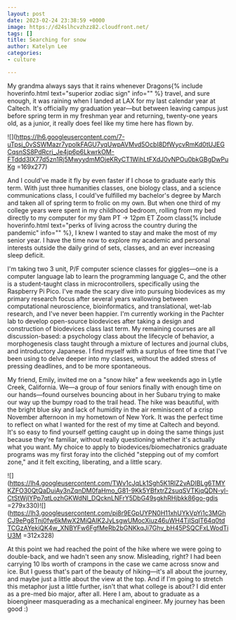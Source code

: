 ```yaml
---
layout: post
date: 2023-02-24 23:38:59 +0000
image: https://d24slhcvzhzz82.cloudfront.net/
tags: []
title: Searching for snow
author: Katelyn Lee
categories:
- culture

---
```

My grandma always says that it rains whenever Dragons{% include hoverinfo.html text="superior zodiac sign" info="" %} travel, and sure enough, it was raining when I landed at LAX for my last calendar year at Caltech. It's officially my graduation year—but between leaving campus just before spring term in my freshman year and returning, twenty-one years old, as a junior, it really does feel like my time here has flown by.

![](https://lh6.googleusercontent.com/7-uTpsj_0vSSWMazr7ypolkFAGU7yqUwpAVMvd5OcbI8DfWycvRmKd0tUJEGCqsnSS8PdRcrj_Je4jp6p6LkwrkOM-FTddd3IX77d5zn1Rj5MwyydmMOjeKRyCT1WihLtFXdJ0vNPOu0bkGBgDwPuKg =169x277)

And I could've made it fly by even faster if I chose to graduate early this term. With just three humanities classes, one biology class, and a science communications class, I could've fulfilled my bachelor's degree by March and taken all of spring term to frolic on my own. But when one third of my college years were spent in my childhood bedroom, rolling from my bed directly to my computer for my 9am PT → 12pm ET Zoom class{% include hoverinfo.html text="perks of living across the country during the pandemic" info="" %}, I knew I wanted to stay and make the most of my senior year. I have the time now to explore my academic and personal interests outside the daily grind of sets, classes, and an ever increasing sleep deficit.

I'm taking two 3 unit, P/F computer science classes for giggles—one is a computer language lab to learn the programming language C, and the other is a student-taught class in microcontrollers, specifically using the Raspberry Pi Pico. I've made the scary dive into pursuing biodevices as my primary research focus after several years wallowing between computational neuroscience, bioinformatics, and translational, wet-lab research, and I've never been happier. I'm currently working in the Pachter lab to develop open-source biodevices after taking a design and construction of biodevices class last term. My remaining courses are all discussion-based: a psychology class about the lifecycle of behavior, a morphogenesis class taught through a mixture of lectures and journal clubs, and introductory Japanese. I find myself with a surplus of free time that I've been using to delve deeper into my classes, without the added stress of pressing deadlines, and to be more spontaneous.

My friend, Emily, invited me on a "snow hike" a few weekends ago in Lytle Creek, California. We—a group of four seniors finally with enough time on our hands—found ourselves bouncing about in her Subaru trying to make our way up the bumpy road to the trail head. The hike was beautiful, with the bright blue sky and lack of humidity in the air reminiscent of a crisp November afternoon in my hometown of New York. It was the perfect time to reflect on what I wanted for the rest of my time at Caltech and beyond. It's so easy to find yourself getting caught up in doing the same things just because they're familiar, without really questioning whether it's actually what you want. My choice to apply to biodevices/biomechatronics graduate programs was my first foray into the clichéd "stepping out of my comfort zone," and it felt exciting, liberating, and a little scary.

![](https://lh4.googleusercontent.com/TWv1cJqLk1Sgh5K1RlZ2vADIBLg6TMYKZFO30QtQaDuiAy3nZqnDM0faHmo_G81-9Kk5YBfxtrZ2suqSVTKjqQDN-yl-CtStWjIYPp7qtLozhGKWdNI_DQcknLNFrY5DbG49sgkhRHjbkk86go-gdis =279x330)![](https://lh3.googleusercontent.com/pi8r9EGpUYPN0H11xhUYkVpYi1c3MGhCJ9ePg8Tnj0fw6kMwX2MiQAIK2JyLsgwUMocXiuz46uWH4TjISqlT64q0tdTCGzAYekiQK4w_XNBYFw6FgfMeRb2bGNKkqJi7Ghv_bH45PSQCFxLWodTiU3M =312x328)

At this point we had reached the point of the hike where we were going to double-back, and we hadn't seen any snow. Misleading, right? I had been carrying 10 lbs worth of crampons in the case we came across snow and ice. But I guess that's part of the beauty of hiking—it's all about the journey, and maybe just a little about the view at the top. And if I'm going to stretch this metaphor just a little further, isn't that what college is about? I did enter as a pre-med bio major, after all. Here I am, about to graduate as a bioengineer masquerading as a mechanical engineer. My journey has been good :)